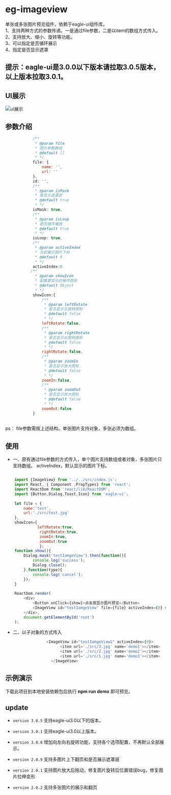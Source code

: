 # eg-imageview

单张或多张图片预览组件，依赖于eagle-ui组件库。   
1、支持两种方式的参数传递。一是通过file参数，二是以item的数组方式传入。   
2、支持放大、缩小、旋转等功能。    
3、可以指定是否循环展示   
4、指定是否显示遮罩

## 提示：eagle-ui是3.0.0以下版本请拉取3.0.5版本，以上版本拉取3.0.1。

## UI展示

![ui展示](example/img/test.gif)    

## 参数介绍   

```js
            /**
             * @param file
             * 图片参数数组
             * @default []
             * */
            file: {
                name: '',
                url: ''
            },
            id: '',
            /**
             * @param isMask
             * 是显示遮罩层
             * @default true
             * */
            isMask: true,
            /**
             * @param isLoop
             * 是否循环播放
             * @default true
             * */
            isLoop: true,
            /**
             * @param activeIndex
             * 当前展示图片下标
             * @default 0
             * */
            activeIndex:0
           /**
             * @param showIcon
             * 配置要显示的操作图标
             * @default Object
             * */
            showIcon:{
                /**
                 * @param leftRotate
                 * 是否显示左旋转图标
                 * @default false
                 * */
                leftRotate:false,
                /**
                 * @param rightRotate
                 * 是否显示右旋转图标
                 * @default false
                 * */
                rightRotate:false,
                /**
                 * @param zoomIn
                 * 是否显示放大图标
                 * @default false
                 * */
                zoomIn:false,
                /**
                 * @param zoomOut
                 * 是否显示放大图标
                 * @default false
                 * */
                zoomOut:false
            }                                
            
```   

ps： file参数需按上述结构。单张图片支持对象，多张必须为数组。

## 使用

*   一、原有通过file参数的方式传入，单个图片支持数组或者对象，多张图片只支持数组。
    activeIndex，默认显示的图片下标。
```js

	import {ImageView} from '../../src/index.js';
    import React, { Component ,PropTypes} from 'react';
    import ReactDom from 'react/lib/ReactDOM';
    import {Button,Dialog,Toast,Icon} from 'eagle-ui';
    
    let file = {
        name:'test',
        url:'./src/test.jpg'
    },
    showIcon={
              leftRotate:true,
               rightRotate:true,
               zoomIn:true,
               zoomOut:true
               };
    function show(){
        Dialog.mask('testIamgeView').then(function(){
            console.log('success');
            Dialog.close();
        },function(type){
            console.log('cancel');
        });
    }
    
    ReactDom.render(
        <div>
            <Button onClick={show}>点击我显示图片预览</Button>
            <ImageView id="testIamgeView" file={file} activeIndex={0} showIcon={showIcon}/>
        </div>,
        document.getElementById('root')
    );

```   

*   二、以子对象的方式传入   


```js
                  <ImageView id="testIamgeView1" activeIndex={0}>
                        <item url='./src/3.jpg' name='demo1'></item>
                        <item url='./src/2.jpg' name='demo2'></item>
                        <item url='./src/1.jpg' name='demo3'></item>
                    </ImageView>
```

## 示例演示

下载此项目到本地安装依赖包后执行 **npm run demo** 即可预览。

## update 

* `version 3.0.5` 支持eagle-ui3.0以下的版本。
* `version 3.0.1` 支持eagle-ui3.0以上版本。
* `version 3.0.0` 增加向左向右旋转功能，支持各个选项配置，不再默认全部展示。


* `version 2.0.9` 支持多图片上下翻页和是否展示遮罩层
* `version 2.0.1` 支持图片放大后拖动，修复图片旋转后位置错误bug，修复图片拉伸变形
* `version 2.0.2` 支持多张图片的展示和翻页 


